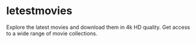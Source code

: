 # letestmovies
Explore the latest movies and download them in 4k HD quality. Get access to a wide range of movie collections.

